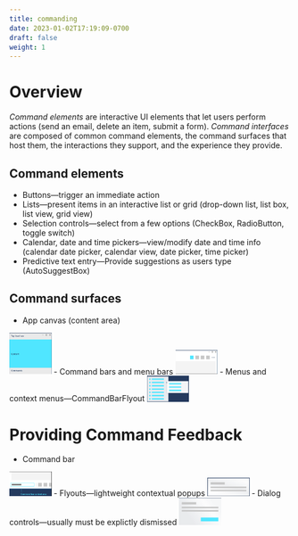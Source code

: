 ```yaml
---
title: commanding
date: 2023-01-02T17:19:09-0700
draft: false
weight: 1
---
```

# Overview
*Command elements* are interactive UI elements that let users perform actions (send an email, delete an item, submit a form). *Command interfaces* are composed of common command elements, the command surfaces that host them, the interactions they support, and the experience they provide.

## Command elements
- Buttons—trigger an immediate action
- Lists—present items in an interactive list or grid (drop-down list, list box, list view, grid view)
- Selection controls—select from a few options (CheckBox, RadioButton, toggle switch)
- Calendar, date and time pickers—view/modify date and time info (calendar date picker, calendar view, date picker, time picker)
- Predictive text entry—Provide suggestions as users type (AutoSuggestBox)

## Command surfaces
- App canvas (content area)  
<img alt="A screenshot depicting an app canvas." src="DESIGN_Commanding-image1.png" width="15%" height="15%" />
- Command bars and menu bars  
<img alt="A screenshot depicting column bars and menu bars." src="DESIGN_Commanding-image2.png" width="15%" height="15%" />
- Menus and context menus—CommandBarFlyout  
<img alt="A screenshot depicting a CommandBarFlyout." src="DESIGN_Commanding-image3.png" width="15%" height="15%" />

# Providing Command Feedback
- Command bar  
<img alt="A screenshot depicting a command bar." src="DESIGN_Commanding-image4.png" width="15%" height="15%" />
- Flyouts—lightweight contextual popups  
<img alt="A screenshot depicting flyouts." src="DESIGN_Commanding-image5.png" width="15%" height="15%" />
- Dialog controls—usually must be explictly dismissed  
<img alt="A screenshot depicting dialog controls." src="DESIGN_Commanding-image6.png" width="15%" height="15%" />




